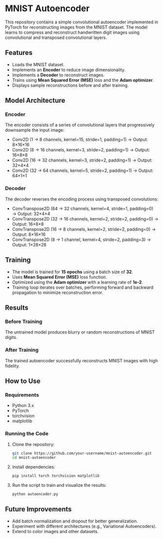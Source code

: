 # MNIST Autoencoder

This repository contains a simple convolutional autoencoder implemented in PyTorch for reconstructing images from the MNIST dataset. The model learns to compress and reconstruct handwritten digit images using convolutional and transposed convolutional layers.

## Features
- Loads the MNIST dataset.
- Implements an **Encoder** to reduce image dimensionality.
- Implements a **Decoder** to reconstruct images.
- Trains using **Mean Squared Error (MSE)** loss and the **Adam optimizer**.
- Displays sample reconstructions before and after training.

## Model Architecture
### Encoder
The encoder consists of a series of convolutional layers that progressively downsample the input image:
- Conv2D (1 → 8 channels, kernel=15, stride=1, padding=1) → Output: 8×16×16
- Conv2D (8 → 16 channels, kernel=3, stride=2, padding=1) → Output: 16×8×8
- Conv2D (16 → 32 channels, kernel=3, stride=2, padding=1) → Output: 32×4×4
- Conv2D (32 → 64 channels, kernel=5, stride=2, padding=1) → Output: 64×1×1

### Decoder
The decoder reverses the encoding process using transposed convolutions:
- ConvTranspose2D (64 → 32 channels, kernel=4, stride=1, padding=0) → Output: 32×4×4
- ConvTranspose2D (32 → 16 channels, kernel=2, stride=2, padding=0) → Output: 16×8×8
- ConvTranspose2D (16 → 8 channels, kernel=2, stride=2, padding=0) → Output: 8×16×16
- ConvTranspose2D (8 → 1 channel, kernel=4, stride=2, padding=3) → Output: 1×28×28

## Training
- The model is trained for **15 epochs** using a batch size of **32**.
- Uses **Mean Squared Error (MSE)** loss function.
- Optimized using the **Adam optimizer** with a learning rate of **1e-2**.
- Training loop iterates over batches, performing forward and backward propagation to minimize reconstruction error.

## Results
### Before Training
The untrained model produces blurry or random reconstructions of MNIST digits.

### After Training
The trained autoencoder successfully reconstructs MNIST images with high fidelity.

## How to Use
### Requirements
- Python 3.x
- PyTorch
- torchvision
- matplotlib

### Running the Code
1. Clone the repository:
   ```bash
   git clone https://github.com/your-username/mnist-autoencoder.git
   cd mnist-autoencoder
   ```
2. Install dependencies:
   ```bash
   pip install torch torchvision matplotlib
   ```
3. Run the script to train and visualize the results:
   ```bash
   python autoencoder.py
   ```

## Future Improvements
- Add batch normalization and dropout for better generalization.
- Experiment with different architectures (e.g., Variational Autoencoders).
- Extend to color images and other datasets.
